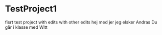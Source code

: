 # TestProject1
fisrt test project
with edits
with other edits
hej med jer
jeg elsker Andras
Du går i klasse med Witt
